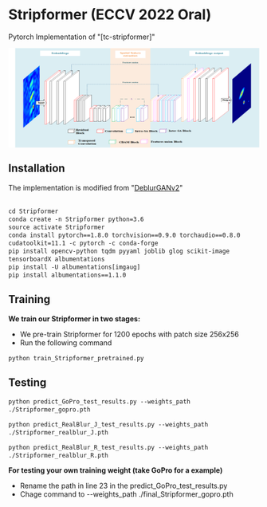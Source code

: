 # Stripformer (ECCV 2022 Oral)
Pytorch Implementation of "[tc-stripformer]" 

<img src="Figure/TC.png" width = "800" height = "200" div align=center />

## Installation
The implementation is modified from "[DeblurGANv2](https://github.com/VITA-Group/DeblurGANv2)"
```

cd Stripformer
conda create -n Stripformer python=3.6
source activate Stripformer
conda install pytorch==1.8.0 torchvision==0.9.0 torchaudio==0.8.0 cudatoolkit=11.1 -c pytorch -c conda-forge
pip install opencv-python tqdm pyyaml joblib glog scikit-image tensorboardX albumentations
pip install -U albumentations[imgaug]
pip install albumentations==1.1.0
```


## Training

**We train our Stripformer in two stages:** </br>
* We pre-train Stripformer for 1200 epochs with patch size 256x256 </br> 
* Run the following command 
```
python train_Stripformer_pretrained.py

```

## Testing
```
python predict_GoPro_test_results.py --weights_path ./Stripformer_gopro.pth 
```

```
python predict_RealBlur_J_test_results.py --weights_path ./Stripformer_realblur_J.pth 
```
```
python predict_RealBlur_R_test_results.py --weights_path ./Stripformer_realblur_R.pth 
```

**For testing your own training weight (take GoPro for a example)** </br>
* Rename the path in line 23 in the predict_GoPro_test_results.py </br>
* Chage command to --weights_path ./final_Stripformer_gopro.pth

